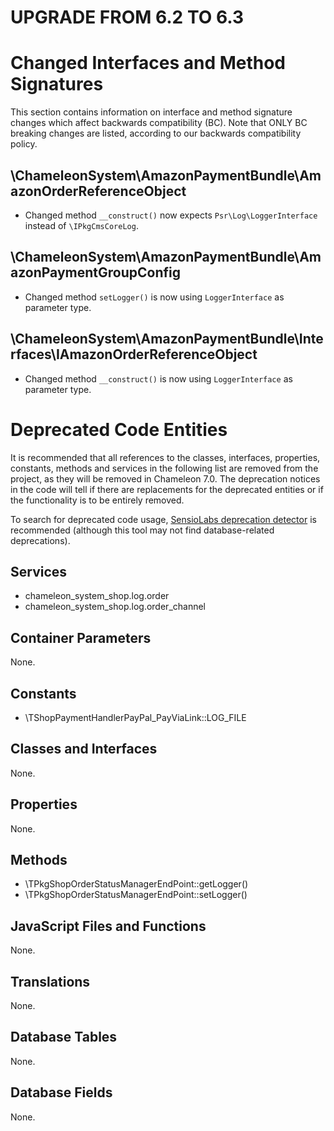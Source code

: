 UPGRADE FROM 6.2 TO 6.3
=======================

# Changed Interfaces and Method Signatures

This section contains information on interface and method signature changes which affect backwards compatibility (BC).
Note that ONLY BC breaking changes are listed, according to our backwards compatibility policy.


## \ChameleonSystem\AmazonPaymentBundle\AmazonOrderReferenceObject

- Changed method `__construct()` now expects `Psr\Log\LoggerInterface` instead of `\IPkgCmsCoreLog`.

## \ChameleonSystem\AmazonPaymentBundle\AmazonPaymentGroupConfig

- Changed method `setLogger()` is now using `LoggerInterface` as parameter type.

## \ChameleonSystem\AmazonPaymentBundle\Interfaces\IAmazonOrderReferenceObject

- Changed method `__construct()` is now using `LoggerInterface` as parameter type.

# Deprecated Code Entities

It is recommended that all references to the classes, interfaces, properties, constants, methods and services in the
following list are removed from the project, as they will be removed in Chameleon 7.0. The deprecation notices in the
code will tell if there are replacements for the deprecated entities or if the functionality is to be entirely removed.

To search for deprecated code usage, [SensioLabs deprecation detector](https://github.com/sensiolabs-de/deprecation-detector)
is recommended (although this tool may not find database-related deprecations).

## Services

- chameleon_system_shop.log.order
- chameleon_system_shop.log.order_channel

## Container Parameters

None.

## Constants

- \TShopPaymentHandlerPayPal_PayViaLink::LOG_FILE

## Classes and Interfaces

None.

## Properties

None.

## Methods

- \TPkgShopOrderStatusManagerEndPoint::getLogger()
- \TPkgShopOrderStatusManagerEndPoint::setLogger()

## JavaScript Files and Functions

None.

## Translations

None.

## Database Tables

None.

## Database Fields

None.
